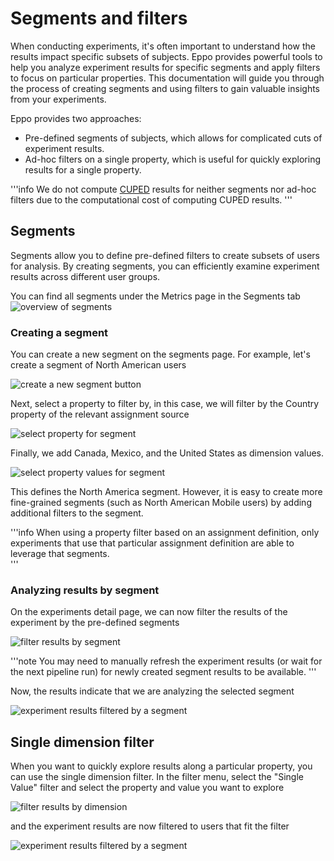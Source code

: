 # Segments and filters

When conducting experiments, it's often important to understand how the results impact specific subsets of subjects.
Eppo provides powerful tools to help you analyze experiment results for specific segments and apply filters to focus on particular properties.
This documentation will guide you through the process of creating segments and using filters to gain valuable insights from your experiments.

Eppo provides two approaches:

- Pre-defined segments of subjects, which allows for complicated cuts of experiment results.
- Ad-hoc filters on a single property, which is useful for quickly exploring results for a single property.

'''info
We do not compute [CUPED](/statistics/cuped) results for neither segments nor ad-hoc filters due to the computational cost of computing CUPED results.
'''

## Segments

Segments allow you to define pre-defined filters to create subsets of users for analysis.
By creating segments, you can efficiently examine experiment results across different user groups.

You can find all segments under the Metrics page in the Segments tab
![overview of segments](/img/experiments/segments/segments_overview.png)

### Creating a segment

You can create a new segment on the segments page. For example, let's create a segment of North American users

![create a new segment button](/img/experiments/segments/create_segment.png)

Next, select a property to filter by, in this case, we will filter by the Country property of the relevant assignment source

![select property for segment](/img/experiments/segments/segment_select_source.png)

Finally, we add Canada, Mexico, and the United States as dimension values.

![select property values for segment](/img/experiments/segments/segment_add_dimensions.png)

This defines the North America segment. However, it is easy to create more fine-grained segments (such as North American Mobile users) by adding additional filters to the segment.

'''info
When using a property filter based on an assignment definition, only experiments that use that particular assignment definition are able to leverage that segments.  
'''

### Analyzing results by segment

On the experiments detail page, we can now filter the results of the experiment by the pre-defined segments

![filter results by segment](/img/experiments/segments/filter_by_segment.png)

'''note
You may need to manually refresh the experiment results (or wait for the next pipeline run) for newly created segment results to be available.
'''

Now, the results indicate that we are analyzing the selected segment

![experiment results filtered by a segment](/img/experiments/segments/segment_results.png)

## Single dimension filter

When you want to quickly explore results along a particular property, you can use the single dimension filter.
In the filter menu, select the "Single Value" filter and select the property and value you want to explore

![filter results by dimension](/img/experiments/segments/filter_by_dimension.png)

and the experiment results are now filtered to users that fit the filter

![experiment results filtered by a segment](/img/experiments/segments/filter_results.png)
